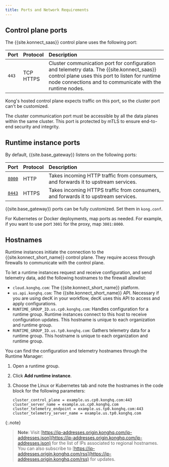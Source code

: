 ```yaml
---
title: Ports and Network Requirements
---
```


## Control plane ports

The {{site.konnect_saas}} control plane uses the following port:

| Port      | Protocol  | Description |
|:----------|:----------|:------------|
| `443`    | TCP <br>HTTPS | Cluster communication port for configuration and telemetry data. The {{site.konnect_saas}} control plane uses this port to listen for runtime node connections and to communicate with the runtime nodes. |

Kong's hosted control plane expects traffic on this port, so the cluster port
can't be customized.

The cluster communication port must be accessible by all
the data planes within the same cluster.
This port is protected by mTLS to
ensure end-to-end security and integrity.

## Runtime instance ports

By default, {{site.base_gateway}} listens on the following ports:

| Port                                                                               | Protocol | Description |
|:-----------------------------------------------------------------------------------|:---------|:--|
| [`8000`](/gateway/latest/reference/configuration/#proxy_listen)      | HTTP     | Takes incoming HTTP traffic from consumers, and forwards it to upstream services. |
| [`8443`](/gateway/latest/reference/configuration/#proxy_listen)      | HTTPS    | Takes incoming HTTPS traffic from consumers, and forwards it to upstream services. |

{{site.base_gateway}} ports can be fully customized. Set them in `kong.conf`.

For Kubernetes or Docker deployments, map ports as needed. For example, if you
want to use port `3001` for the proxy, map `3001:8000`.

## Hostnames

Runtime instances initiate the connection to the {{site.konnect_short_name}} control plane. 
They require access through firewalls to communicate with the control plane.

To let a runtime instances request and receive configuration, and send telemetry data, 
add the following hostnames to the firewall allowlist:

* `cloud.konghq.com`: The {{site.konnect_short_name}} platform.
* `us.api.konghq.com`: The {{site.konnect_short_name}} API.
    Necessary if you are using decK in your workflow, decK uses this API to access and apply configurations.
* `RUNTIME_GROUP_ID.us.cp0.konghq.com`: Handles configuration for a runtime group.
    Runtime instances connect to this host to receive configuration updates.
    This hostname is unique to each organization and runtime group.
* `RUNTIME_GROUP_ID.us.tp0.konghq.com`: Gathers telemetry data for a runtime group.
    This hostname is unique to each organization and runtime group.

You can find the configuration and telemetry hostnames through the Runtime Manager:

1. Open a runtime group.
2. Click **Add runtime instance**.
3. Choose the Linux or Kubernetes tab and note the hostnames in the code block
for the following parameters:

    ```
    cluster_control_plane = example.us.cp0.konghq.com:443
    cluster_server_name = example.us.cp0.konghq.com
    cluster_telemetry_endpoint = example.us.tp0.konghq.com:443
    cluster_telemetry_server_name = example.us.tp0.konghq.com
    ```
{:.note}
> **Note**: Visit [https://ip-addresses.origin.konghq.com/ip-addresses.json](https://ip-addresses.origin.konghq.com/ip-addresses.json) for the list of IPs associated to regional hostnames. You can also subscribe to [https://ip-addresses.origin.konghq.com/rss](https://ip-addresses.origin.konghq.com/rss) for updates.  
